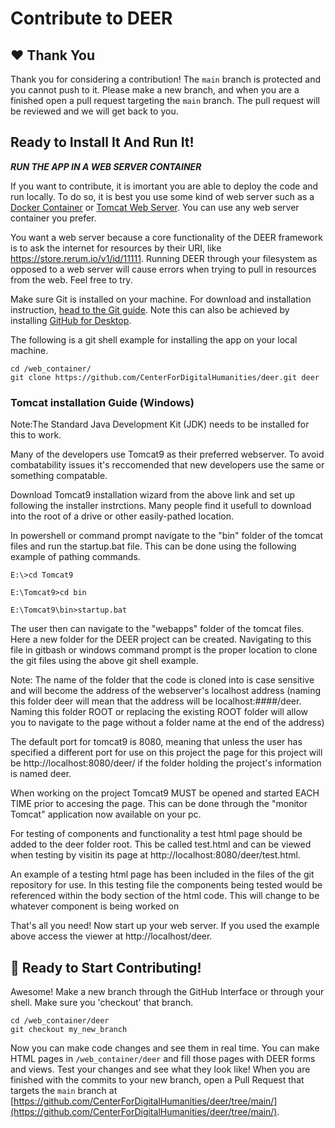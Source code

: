 # Contribute to DEER

## ❤️ Thank You
Thank you for considering a contribution!  The `main` branch is protected and you cannot push to it.  Please make a new branch, and when you are a finished open a pull request targeting the `main` branch.  The pull request will be reviewed and we will get back to you.

## Ready to Install It And Run It!

***RUN THE APP IN A WEB SERVER CONTAINER***

If you want to contribute, it is imortant you are able to deploy the code and run locally.  To do so, it is best you use some kind of web server such as a [Docker Container](https://docs.docker.com/get-started/) or [Tomcat Web Server](https://tomcat.apache.org/).  You can use any web server container you prefer.  

You want a web server because a core functionality of the DEER framework is to ask the internet for resources by their URI, like https://store.rerum.io/v1/id/11111.  Running DEER through your filesystem as opposed to a web server will cause errors when trying to pull in resources from the web.  Feel free to try.

Make sure Git is installed on your machine.  For download and installation instruction, [head to the Git guide](https://git-scm.com/downloads).  Note this can also be achieved by installing [GitHub for Desktop](https://desktop.github.com/).  

The following is a git shell example for installing the app on your local machine.

```
cd /web_container/
git clone https://github.com/CenterForDigitalHumanities/deer.git deer
```
### Tomcat installation Guide (Windows)

Note:The Standard Java Development Kit (JDK) needs to be installed for this to work.

Many of the developers use Tomcat9 as their preferred webserver. To avoid combatability issues it's reccomended that new developers use the same or something compatable.

Download Tomcat9 installation wizard from the above link and set up following the installer instrctions. Many people find it usefull to download into the root of a drive or other easily-pathed location.

In powershell or command prompt navigate to the "bin" folder of the tomcat files and run the startup.bat file. This can be done using the following example of pathing commands.

```
E:\>cd Tomcat9

E:\Tomcat9>cd bin

E:\Tomcat9\bin>startup.bat
```
The user then can navigate to the "webapps" folder of the tomcat files. Here a new folder for the DEER project can be created. Navigating to this file in gitbash or windows command prompt is the proper location to clone the git files using the above git shell example.

Note: The name of the folder that the code is cloned into is case sensitive and will become the address of the webserver's localhost address (naming this folder deer will mean that the address will be localhost:####/deer. Naming this folder ROOT or replacing the existing ROOT folder will allow you to navigate to the page without a folder name at the end of the address)

The default port for tomcat9 is 8080, meaning that unless the user has specified a different port for use on this project the page for this project will be http://localhost:8080/deer/ if the folder holding the project's information is named deer.

When working on the project Tomcat9 MUST be opened and started EACH TIME prior to accesing the page. This can be done through the "monitor Tomcat" application now available on your pc.

For testing of components and functionality a test html page should be added to the deer folder root. This  be called test.html and can be viewed when testing by visitin its page at http://localhost:8080/deer/test.html.

An example of a testing html page has been included in the files of the git repository for use. In this testing file the components being tested would be referenced within the body section of the html code. This will change to be whatever component is being worked on

That's all you need!  Now start up your web server.  If you used the example above access the viewer at http://localhost/deer.  

## 🎉 Ready to Start Contributing!

Awesome!  Make a new branch through the GitHub Interface or through your shell.  Make sure you 'checkout' that branch.

```
cd /web_container/deer
git checkout my_new_branch
```

Now you can make code changes and see them in real time.  You can make HTML pages in `/web_container/deer` and fill those pages with DEER forms and views.  Test your changes and see what they look like!  When you are finished with the commits to your new branch, open a Pull Request that targets the `main` branch at [https://github.com/CenterForDigitalHumanities/deer/tree/main/](https://github.com/CenterForDigitalHumanities/deer/tree/main/).